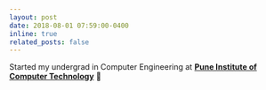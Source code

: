```yaml
---
layout: post
date: 2018-08-01 07:59:00-0400
inline: true
related_posts: false
---
```


Started my undergrad in Computer Engineering at **[Pune Institute of Computer Technology](https://pict.edu/)** :clap:
